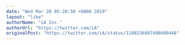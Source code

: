 ```yaml
---
date: "Wed Mar 20 05:20:38 +0000 2019"
layout: "like"
authorName: "iA Inc."
authorUrl: "https://twitter.com/iA"
originalPost: "https://twitter.com/iA/status/1108236887498600448"
---
```

